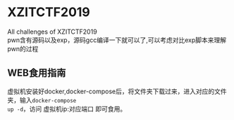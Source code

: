 # XZITCTF2019
All challenges of XZITCTF2019  
pwn含有源码以及exp，源码gcc编译一下就可以了,可以考虑对比exp脚本来理解pwn的过程


## WEB食用指南
虚拟机安装好docker,docker-compose后，将文件夹下载过来，进入对应的文件夹，输入<code>docker-compose up -d</code>，访问 虚拟机ip:对应端口 即可食用。

